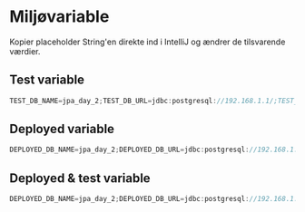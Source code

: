 # Miljøvariable
Kopier placeholder String'en direkte ind i IntelliJ og ændrer de tilsvarende værdier.

## Test variable 

```java
TEST_DB_NAME=jpa_day_2;TEST_DB_URL=jdbc:postgresql://192.168.1.1/;TEST_DB_PASSWORD=password123;TEST_DB_USERNAME=username123
```

## Deployed variable
```java
DEPLOYED_DB_NAME=jpa_day_2;DEPLOYED_DB_URL=jdbc:postgresql://192.168.1.1/;DEPLOYED_DB_PASSWORD=password123;DEPLOYED_DB_USERNAME=username123
```


## Deployed & test variable
```java
DEPLOYED_DB_NAME=jpa_day_2;DEPLOYED_DB_URL=jdbc:postgresql://192.168.1.1/;DEPLOYED_DB_PASSWORD=password123;DEPLOYED_DB_USERNAME=username123;TEST_DB_NAME=jpa_day_2;TEST_DB_URL=jdbc:postgresql://192.168.1.1/;TEST_DB_PASSWORD=password123;TEST_DB_USERNAME=username123
```
